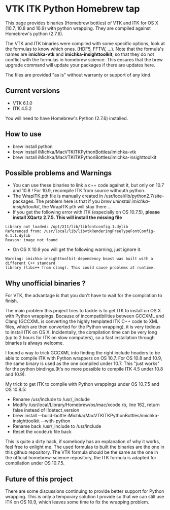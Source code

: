 VTK ITK Python Homebrew tap
===========================

This page provides binaries (Homebrew bottles) of VTK and ITK for OS X (10.7, 10.8 and 10.9) with python wrapping. They are compiled against Homebrew's python (2.7.6).

The VTK and ITK binaries were compiled with some specific options, look at the formulas to know which ones. (HDF5, FFTW, ...). Note that the formula's names are **imichka-vtk** and **imichka-insighttoolkit**, so that they do not conflict with the formulas in homebrew science. This ensures that the brew upgrade command will update your packages if there are updates here.

The files are provided "as is" without warranty or support of any kind.

## Current versions

  - VTK 6.1.0
  - ITK 4.5.2

You will need to have Homebrew's Python (2.7.6) installed.

## How to use

  - brew install python
  - brew install iMichka/MacVTKITKPythonBottles/imichka-vtk
  - brew install iMichka/MacVTKITKPythonBottles/imichka-insighttoolkit

## Possible problems and Warnings

 - You can use these binaries to link a c++ code against it, but only on 10.7 and 10.8 ! For 10.9, recompile ITK from source withouth python.
 - The WrapITK.pth file is manually created in /usr/local/lib/python2.7/site-packages. The problem here is that if you *brew uninstall imichka-insighttoolkit*, the WrapITK.pth will stay there ...
 - If you get the following error with ITK (especially on OS 10.7.5), **please install XQartz 2.7.5. This will install the missing file**
```
Library not loaded: /opt/X11/lib/libfontconfig.1.dylib
Referenced from: /usr/local/lib/libvtkRenderingFreeTypeFontConfig-6.1.1.dylib
Reason: image not found
```
 - On OS X 10.9 you will get the following warning, just ignore it.
```
Warning: imichka-insighttoolkit dependency boost was built with a different C++ standard
library (libc++ from clang). This could cause problems at runtime.
```

## Why unofficial binaries ?

For VTK, the advantage is that you don't have to wait for the compilation to finish.

The main problem this project tries to tackle is to get ITK to install on OS X with Python wrappings.
Because of incompatibilities between GCCXML and Clang (GCCXML is converting the highly templated ITK C++ code to XML files, which are then converted for the Python wrapping), it is very tedious to install ITK on OS X.
Incidentally, the compilation time can be very long (up to 2 hours for ITK on slow computers), so a fast installation through binaries is always welcome.

I found a way to trick GCCXML into finding the right include headers to be able to compile ITK with Python wrappers on OS 10.7. For OS 10.8 and 10.9, the same binary is used as the one compiled under 10.7. This "just works" for the python bindings.(It's no more possible to compile ITK 4.5 under 10.8 and 10.9).

My trick to get ITK to compile with Python wrappings under OS 10.7.5 and OS 10.8.5:

  - Rename /usr/include to /usr/_include
  - Modify /usr/local/Library/Homebrew/os/mac/xcode.rb, line 162, return false instead of !!detect_version
  - brew install --build-bottle iMichka/MacVTKITKPythonBottles/imichka-insighttoolkit --with-python
  - Rename back /usr/_include to /usr/include
  - Reset the xcode.rb file back

This is quite a dirty hack, if somebody has an explanation of why it works, feel free to enlight me. The used formulas to built the binaries are the one in this github repository. The VTK formula should be the same as the one in the official homebrew-science repository, the ITK formula is adapted for compilation under OS 10.7.5.

## Future of this project

There are some discussions continuing to provide better support for Python wrapping. This is only a temporary solution I provide so that we can still use ITK on OS 10.9, which leaves some time to fix the wrapping problem.
